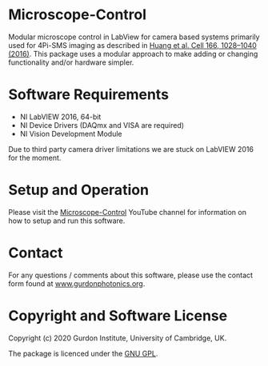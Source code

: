 # Microscope-Control
Modular microscope control in LabView for camera based systems primarily used for 4Pi-SMS imaging as described in [Huang et al. Cell 166, 1028–1040 (2016)](http://dx.doi.org/10.1016/j.cell.2016.06.016). This package uses a modular approach to make adding or changing functionality and/or hardware simpler.

# Software Requirements
* NI LabVIEW 2016, 64-bit
* NI Device Drivers (DAQmx and VISA are required)
* NI Vision Development Module

Due to third party camera driver limitations we are stuck on LabVIEW 2016 for the moment.

# Setup and Operation
Please visit the [Microscope-Control](https://www.youtube.com/channel/UC7R7VayC6sGIrlphbH7pn-w/) YouTube channel for information on how to setup and run this software.

# Contact
For any questions / comments about this software, please use the contact form found at www.gurdonphotonics.org.

# Copyright and Software License
Copyright (c) 2020 Gurdon Institute, University of Cambridge, UK.

The package is licenced under the [GNU GPL](https://www.gnu.org/licenses/).
